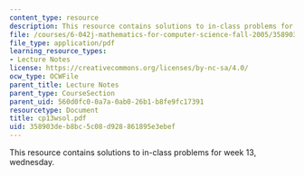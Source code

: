 ```yaml
---
content_type: resource
description: This resource contains solutions to in-class problems for week 13, wednesday.
file: /courses/6-042j-mathematics-for-computer-science-fall-2005/358903deb8bc5c08d928861895e3ebef_cp13wsol.pdf
file_type: application/pdf
learning_resource_types:
- Lecture Notes
license: https://creativecommons.org/licenses/by-nc-sa/4.0/
ocw_type: OCWFile
parent_title: Lecture Notes
parent_type: CourseSection
parent_uid: 560d0fc0-0a7a-0ab0-26b1-b8fe9fc17391
resourcetype: Document
title: cp13wsol.pdf
uid: 358903de-b8bc-5c08-d928-861895e3ebef
---
```

This resource contains solutions to in-class problems for week 13, wednesday.